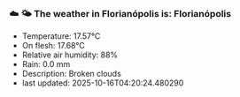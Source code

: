 ### ☁️ 🌤️  The weather in Florianópolis is: Florianópolis

- Temperature: 17.57°C
- On flesh: 17.68°C
- Relative air humidity: 88%
- Rain: 0.0 mm
- Description: Broken clouds
- last updated: 2025-10-16T04:20:24.480290
